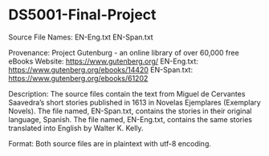 # DS5001-Final-Project

Source File Names: 
EN-Eng.txt
EN-Span.txt

Provenance:
Project Gutenburg - an online library of over 60,000 free eBooks
Website: https://www.gutenberg.org/
EN-Eng.txt: https://www.gutenberg.org/ebooks/14420 
EN-Span.txt: https://www.gutenberg.org/ebooks/61202 

Description: 
The source files contain the text from Miguel de Cervantes Saavedra’s short stories published in 1613 in Novelas Ejemplares (Exemplary Novels). 
The file named, EN-Span.txt, contains the stories in their original language, Spanish. 
The file named, EN-Eng.txt, contains the same stories translated into English by Walter K. Kelly.

Format:
Both source files are in plaintext with utf-8 encoding.
